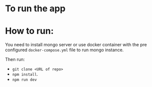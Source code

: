 # To run the app

# How to run:

You need to install mongo server or use docker container with the pre configured `docker-compose.yml` file to run mongo instance.

Then run:

- `git clone <URL of repo>`
- `npm install`.
- `npm run dev`
